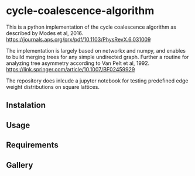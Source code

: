 # cycle-coalescence-algorithm
This is a python implementation of the cycle coalescence algorithm as described by Modes et al, 2016.
https://journals.aps.org/prx/pdf/10.1103/PhysRevX.6.031009

The implementation is largely based on networkx and numpy, and enables to build merging trees for any simple undirected graph. Further a routine for analyzing tree asymmetry according to Van Pelt et al, 1992.
https://link.springer.com/article/10.1007/BF02459929

The repository does inlcude a jupyter notebook for testing predefined edge weight distributions on square lattices.
##  Instalation
##  Usage
##  Requirements
##  Gallery


